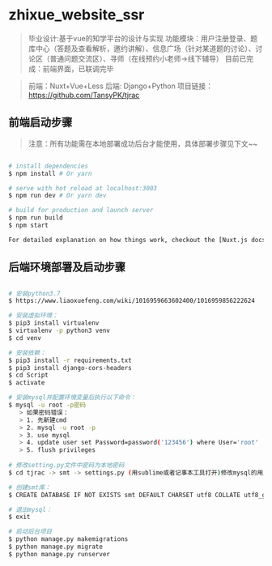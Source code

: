 # zhixue_website_ssr

>毕业设计:基于vue的知学平台的设计与实现
>功能模块：用户注册登录、题库中心（答题及查看解析，邀约讲解）、信息广场（针对某道题的讨论）、讨论区（普通问题交流区）、寻师（在线预约小老师->线下辅导）
>目前已完成：前端界面，已联调完毕

>前端：Nuxt+Vue+Less
>后端: Django+Python  项目链接：https://github.com/TansyPK/tjrac

## 前端启动步骤

> 注意：所有功能需在本地部署成功后台才能使用，具体部署步骤见下文~~

```bash

# install dependencies
$ npm install # Or yarn

# serve with hot reload at localhost:3003
$ npm run dev # Or yarn dev

# build for production and launch server
$ npm run build
$ npm start

For detailed explanation on how things work, checkout the [Nuxt.js docs](https://github.com/nuxt/nuxt.js).

```

## 后端环境部署及启动步骤

``` bash 

# 安装python3.7 
$ https://www.liaoxuefeng.com/wiki/1016959663602400/1016959856222624

# 安装虚拟环境：
$ pip3 install virtualenv
$ virtualenv -p python3 venv
$ cd venv

# 安装依赖：
$ pip3 install -r requirements.txt
$ pip3 install django-cors-headers
$ cd Script
$ activate

# 安装mysql并配置环境变量后执行以下命令：
$ mysql -u root -p密码
   > 如果密码错误：
   > 1. 先新建cmd
   > 2. mysql -u root -p
   > 3. use mysql
   > 4. update user set Password=password('123456') where User='root'
   > 5. flush privileges
   
# 修改setting.py文件中密码为本地密码
$ cd tjrac -> smt -> settings.py (用sublime或者记事本工具打开)修改mysql的用户名和密码为自己本地的

# 创建smt库：
$ CREATE DATABASE IF NOT EXISTS smt DEFAULT CHARSET utf8 COLLATE utf8_general_ci;

# 退出mysql： 
$ exit

# 启动后台项目
$ python manage.py makemigrations
$ python manage.py migrate
$ python manage.py runserver

```